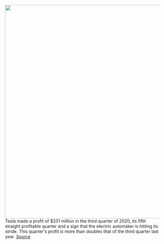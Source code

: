 <img src='https://cdn.vox-cdn.com/thumbor/KDW6Ebf4t1O88atLBWI2q7JZ8Go=/0x0:2040x1360/1200x800/filters:focal(857x517:1183x843)/cdn.vox-cdn.com/uploads/chorus_image/image/67668017/tesla.0.jpg' width='700px' /><br/>
Tesla made a profit of $331 million in the third quarter of 2020, its fifth straight profitable quarter and a sign that the electric automaker is hitting its stride. This quarter's profit is more than doubles that of the third quarter last year.
<a href='https://www.theverge.com/2020/10/21/21525006/tesla-q3-2020-earnings-profit-revenue-elon-musk'> Source <a/>